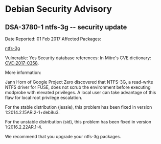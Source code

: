 
Debian Security Advisory
========================


DSA-3780-1 ntfs-3g -- security update
-------------------------------------



Date Reported:
01 Feb 2017
Affected Packages:

[ntfs-3g](https://packages.debian.org/src:ntfs-3g)

Vulnerable:
Yes
Security database references:
In Mitre's CVE dictionary: [CVE-2017-0358](https://security-tracker.debian.org/tracker/CVE-2017-0358).  

More information:

Jann Horn of Google Project Zero discovered that NTFS-3G, a read-write
NTFS driver for FUSE, does not scrub the environment before executing
modprobe with elevated privileges. A local user can take advantage of
this flaw for local root privilege escalation.


For the stable distribution (jessie), this problem has been fixed in
version 1:2014.2.15AR.2-1+deb8u3.


For the unstable distribution (sid), this problem has been fixed in
version 1:2016.2.22AR.1-4.


We recommend that you upgrade your ntfs-3g packages.





